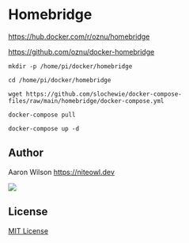 # Homebridge
https://hub.docker.com/r/oznu/homebridge

https://github.com/oznu/docker-homebridge

```
mkdir -p /home/pi/docker/homebridge
```
```
cd /home/pi/docker/homebridge
```
```
wget https://github.com/slochewie/docker-compose-files/raw/main/homebridge/docker-compose.yml
```
```
docker-compose pull
```
```
docker-compose up -d
```

## Author

Aaron Wilson <https://niteowl.dev>

[![](https://cdn.buymeacoffee.com/buttons/default-blue.png)](https://www.buymeacoffee.com/slochewie)

## License

[MIT License](./LICENSE)
